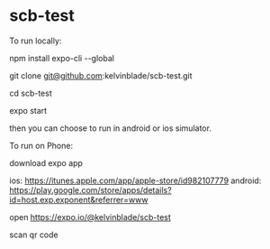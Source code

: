 # scb-test


To run locally:

npm install expo-cli --global

git clone git@github.com:kelvinblade/scb-test.git

cd scb-test

expo start

then you can choose to run in android or ios simulator.



To run on Phone:

download expo app

ios: https://itunes.apple.com/app/apple-store/id982107779
android: https://play.google.com/store/apps/details?id=host.exp.exponent&referrer=www

open https://expo.io/@kelvinblade/scb-test

scan qr code
